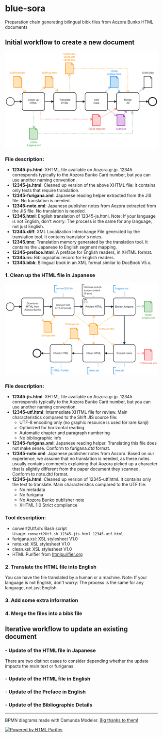 # blue-sora
Preparation chain generating bilingual bibk files from Aozora Bunko HTML documents

## Initial workflow to create a new document
![Initial workflow overview](0-InitialWorkflow.png)
### File description:
- **12345-jis.html**: XHTML file available on Aozora.gr.jp. 12345 corresponds typically to the Aozora Bunko Card number, but you can use another naming convention.
- **12345-ja.html**: Cleaned up version of the above XHTML file: it contains only texts that require translation.
- **12345-furigana.xml**: Japanese reading helper extracted from the JIS file. No translation is needed.
- **12345-note.xml**: Japanese publisher notes from Aozora extracted from the JIS file. No translation is needed.
- **12345.html**: English translation of 12345-ja.html. Note: If your language is not English, don't worry: The process is the same for any language, not just English.
- **12345.xliff**: XML Localization Interchange File generated by the translation tool. It contains translator's notes.
- **12345.tmx**: Translation memory generated by the translation tool. It contains the Japanese to English segment mapping.
- **12345-preface.html**: A preface for English readers, in XHTML format.
- **12345.ris**: Bibliographic record for English readers.
- **12345.bibk**: Bilingual book in an XML format similar to DocBook V5.x.
### 1. Clean up the HTML file in Japanese
![Clean up overview](1-CleanUp.png)
### File description:
- **12345-jis.html**: XHTML file available on Aozora.gr.jp. 12345 corresponds typically to the Aozora Bunko Card number, but you can use another naming convention.
- **12345-utf.html**: Intermediate XHTML file for review. Main characteristics compared to the Shift JIS source file:
  - UTF-8 encoding only (no graphic resource is used for rare kanji)
  - Optimized for horizontal reading
  - Automatic chapter and paragraph numbering
  - No bibliographic info
- **12345-furigana.xml**: Japanese reading helper. Translating this file does not make sense. Conform to furigana.dtd format.
- **12345-note.xml**: Japanese publisher notes from Aozora. Based on our experience, we assume that no translation is needed, as these notes usually contains comments explaining that Aozora picked up a character that is slightly different from the paper document they scanned. Conform to note.dtd format.
- **12345-ja.html**: Cleaned up version of 12345-utf.html. It contains only the text to translate. Main characteristics compared to the UTF file:
  - No metadata
  - No furigana
  - No Aozora Bunko publisher note
  - XHTML 1.0 Strict compliance
### Tool description:
- convert2Utf.sh: Bash script  
  Usage: ```convert2Utf.sh 12345-jis.html 12345-utf.html```
- furigana.xsl: XSL stylesheet V1.0
- note.xsl: XSL stylesheet V1.0
- clean.xsl: XSL stylesheet V1.0
- HTML Purifier from [htmlpurifier.org](http://htmlpurifier.org)
### 2. Translate the HTML file into English
You can have the file translated by a human or a machine.
Note: If your language is not English, don't worry: The process is the same for any language, not just English.
### 3. Add some extra information
### 4. Merge the files into a bibk file

## Iterative workflow to update an existing document
### - Update of the HTML file in Japanese
There are two distinct cases to consider depending whether the update impacts the main text or furiganas.
### - Update of the HTML file in English
### - Update of the Preface in English
### - Update of the Bibliographic Details
---
BPMN diagrams made with Camunda Modeler. [Big thanks to them!](https://camunda.com/)

[![Powered by HTML Purifier](http://htmlpurifier.org/live/art/powered.png 'Powered by HTML Purifier')](http://htmlpurifier.org/)
